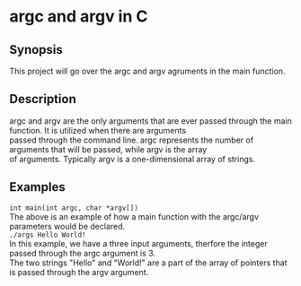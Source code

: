 # argc and argv in C
## Synopsis
This project will go over the argc and argv agruments in the main function. 
## Description
argc and argv are the only arguments that are ever passed through the main function. It is utilized when there are arguments \
passed through the command line. argc represents the number of arguments that will be passed, while argv is the array \
of arguments. Typically argv is a one-dimensional array of strings.
## Examples
`int main(int argc, char *argv[])`\
The above is an example of how a main function with the argc/argv parameters would be declared.\
`./args Hello World!`\
In this example, we have a three input arguments, therfore the integer passed through the argc argument is 3.\
The two strings "Hello" and "World!" are a part of the array of pointers that is passed through the argv argument.
